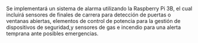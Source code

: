 Se implementará un sistema de alarma utilizando la Raspberry Pi 3B, el cual incluirá sensores de finales de carrera para detección de puertas o ventanas abiertas,
elementos de control de potencia para la gestión de dispositivos de seguridad,y sensores de gas e incendio para una alerta temprana ante posibles emergencias.
